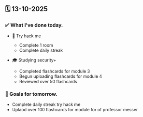 ## 🗓️ 13-10-2025

### ✅ What i've done today.
- 👾 Try hack me
  - Complete 1 room
  - Complete daily streak
 
- 🎓 Studying security+
  - Completed flashcards for module 3
  - Begun uploading flashcards for module 4
  - Reviewed over 50 flashcards  


### 🎯 Goals for tomorrow.
- Complete daily streak try hack me
- Uplaod over 100 flashcards for module for of professor messer
  
